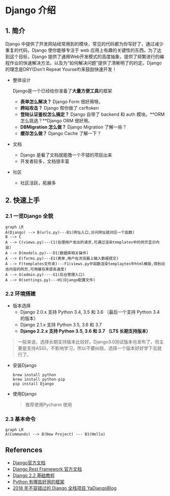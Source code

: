 # Django 介绍

## 1. 简介

Django 中提供了开发网站经常用到的模块，常见的代码都为你写好了，通过减少重复的代码，Django 使你能够专注于 web 应用上有趣的关键性的东西。为了达到这个目标，Django 提供了通用Web开发模式的高度抽象，提供了频繁进行的编程作业的快速解决方法，以及为“如何解决问题”提供了清晰明了的约定。Django的理念是DRY(Don't Repeat Yourself)来鼓励快速开发！

- 整体设计

   Django是一个已经给你准备了**大量方便工具**的框架

  - **表单怎么解决？** Django Form 很好用呀。
  - **跨站攻击？** Django 帮你做了 csrftoken
  - **登陆认证鉴权怎么搞定？** Django 自带了 backend 和 auth 模块。**ORM 怎么挑选？**Django ORM 很好用。
  - **DBMigration 怎么做？** Django Migration 了解一些？
  - **缓存怎么做？** Django Cache 了解一下？

- 文档

  - Django 是看了文档就能撸一个不错的项目出来
  - 开发者较多，文档很丰富

- 社区

  - 社区活跃，拓展多

## 2. 快速上手

### 2.1 一览Django 全貌

```mermaid
graph LR
A(Django) --> B(urls.py)---B1(网址入口,访问网址就对应一个函数)
B --> C
A --> C(views.py)---C1(处理用户发出的请求,可通过渲染templates中的网页显示内容)
A --> D(models.py)---D1(数据库相关操作)
A --> E(forms.py)---E1(表单,用户在浏览器上输入数据提交)
A --> F(templates文件夹)---F1(views.py中函数渲染templaytes中html模版,得到动态内容的网页,可用缓存来提高速度)
A --> G(admin.py)----G1(后台管理入口)
A --> H(settings.py)---H1(Django配置文件)
```

### 2.2 环境搭建

- 版本选择
  - Django 2.0.x 支持 Python 3.4, 3.5 和 3.6 （最后一个支持 Python 3.4 的版本）
  - Django 2.1.x 支持 Python 3.5, 3.6 和 3.7
  - **Django 2.2.x 支持 Python 3.5, 3.6 和 3.7 （LTS 长期支持版本）**

> 一般来说，选择长期支持版本比较好。Django3.0测试版本也发布了，但主要是支持ASGI，不影响学习，所以不要纠结，选择一个版本好好学下去就行了。

- 安装Django

  ```shell
  brew install python
  brew install python-pip
  pip install Django
  ```

- 使用Django

  > 推荐使用Pycharm 使用

### 2.3 基本命令

```mermaid
graph LR
A(Commands) --> B(New Project) --- B1(Hello)

```



## References

- [Django官方文档](https://www.djangoproject.com/)
- [Django Rest Framework 官方文档](https://www.django-rest-framework.org/)
- [Django 2.2 基础教程](https://code.ziqiangxuetang.com/django/django-tutorial.html)
- [Python 有哪些好用的框架](https://www.zhihu.com/question/20706333)
- [2018 年不容错过的 Django 全栈项目 YaDjangoBlog](https://zhuanlan.zhihu.com/p/33903527)